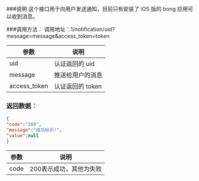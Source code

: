 ###说明
这个接口用于向用户发送通知，目前只有安装了 iOS 版的 bong 应用可以收到消息。

###调用方法：
调用地址：1/notification/uid?message=message&access_token=token

参数|说明
---|---
uid|认证返回的 uid
message|推送给用户的消息
access_token|认证返回的 token
	
### 返回数据：

```json
{
"code":"200",
"message":"成功标示!",
"value":null
}
```

参数|说明
---|---
code|200表示成功，其他为失败
